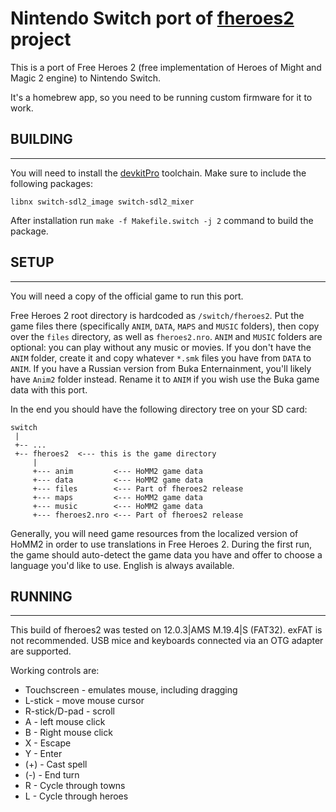 # Nintendo Switch port of [**fheroes2**](README.md) project

This is a port of Free Heroes 2 (free implementation of Heroes of Might and Magic 2 engine) to Nintendo Switch.

It's a homebrew app, so you need to be running custom firmware for it to work.


## BUILDING
------------

You will need to install the [devkitPro](https://devkitpro.org/) toolchain. Make sure to include the following packages:

```
libnx switch-sdl2_image switch-sdl2_mixer
```

After installation run `make -f Makefile.switch -j 2` command to build the package.


## SETUP
---------

You will need a copy of the official game to run this port.

Free Heroes 2 root directory is hardcoded as `/switch/fheroes2`. Put the game files there (specifically `ANIM`, `DATA`, `MAPS` and `MUSIC` folders),
then copy over the `files` directory, as well as `fheroes2.nro`. `ANIM` and `MUSIC` folders are optional: you can play without any music or movies.
If you don't have the `ANIM` folder, create it and copy whatever `*.smk` files you have from `DATA` to `ANIM`. If you have a Russian version from
Buka Enternainment, you'll likely have `Anim2` folder instead. Rename it to `ANIM` if you wish use the Buka game data with this port.

In the end you should have the following directory tree on your SD card:

    switch
     |
     +-- ...
     +-- fheroes2  <--- this is the game directory
         |
         +--- anim         <--- HoMM2 game data
         +--- data         <--- HoMM2 game data
         +--- files        <--- Part of fheroes2 release
         +--- maps         <--- HoMM2 game data
         +--- music        <--- HoMM2 game data
         +--- fheroes2.nro <--- Part of fheroes2 release

Generally, you will need game resources from the localized version of HoMM2 in order to use translations in Free Heroes 2. During the first run, the game
should auto-detect the game data you have and offer to choose a language you'd like to use. English is always available.

## RUNNING
-----------

This build of fheroes2 was tested on 12.0.3|AMS M.19.4|S (FAT32). exFAT is not recommended.
USB mice and keyboards connected via an OTG adapter are supported.

Working controls are:
- Touchscreen - emulates mouse, including dragging
- L-stick - move mouse cursor
- R-stick/D-pad - scroll
- A - left mouse click
- B - Right mouse click
- X - Escape
- Y - Enter
- (+) - Cast spell
- (-) - End turn
- R - Cycle through towns
- L - Cycle through heroes

